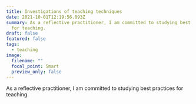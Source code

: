 ```yaml
---
title: Investigations of teaching techniques
date: 2021-10-01T12:19:56.093Z
summary: As a reflective practitioner, I am committed to studying best practices
  for teaching.
draft: false
featured: false
tags:
  - teaching
image:
  filename: ""
  focal_point: Smart
  preview_only: false
---
```

As a reflective practitioner, I am committed to studying best practices for teaching.